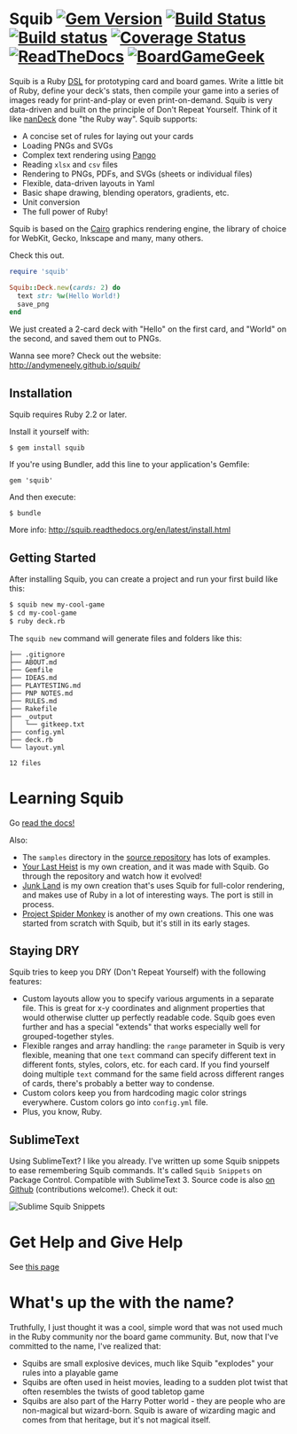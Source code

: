 # Squib [![Gem Version](https://badge.fury.io/rb/squib.svg)](https://rubygems.org/gems/squib) [![Build Status](https://secure.travis-ci.org/andymeneely/squib.svg?branch=master)](https://travis-ci.org/andymeneely/squib) [![Build status](https://ci.appveyor.com/api/projects/status/ptjw6fvjh73anlau/branch/master?svg=true)](https://ci.appveyor.com/project/andymeneely/squib/branch/master) [![Coverage Status](https://img.shields.io/coveralls/andymeneely/squib.svg)](https://coveralls.io/r/andymeneely/squib) [![ReadTheDocs](https://readthedocs.org/projects/squib/badge/?version=latest)](http://squib.readthedocs.io/en/latest/?badge=latest) [![BoardGameGeek](https://cdn.rawgit.com/andymeneely/squib/gh-pages/images/microbadge.png)](https://boardgamegeek.com/guild/2601)

Squib is a Ruby [DSL](http://en.wikipedia.org/wiki/Domain-specific_language) for prototyping card and board games. Write a little bit of Ruby, define your deck's stats, then compile your game into a series of images ready for print-and-play or even print-on-demand. Squib is very data-driven and built on the principle of Don't Repeat Yourself. Think of it like [nanDeck](http://www.nand.it/nandeck/) done "the Ruby way". Squib supports:

* A concise set of rules for laying out your cards
* Loading PNGs and SVGs
* Complex text rendering using [Pango](http://www.pango.org/)
* Reading `xlsx` and `csv` files
* Rendering to PNGs, PDFs, and SVGs (sheets or individual files)
* Flexible, data-driven layouts in Yaml
* Basic shape drawing, blending operators, gradients, etc.
* Unit conversion
* The full power of Ruby!

Squib is based on the [Cairo](http://cairographics.org/) graphics rendering engine, the library of choice for WebKit, Gecko, Inkscape and many, many others.

Check this out.

```ruby
require 'squib'

Squib::Deck.new(cards: 2) do
  text str: %w(Hello World!)
  save_png
end
```

We just created a 2-card deck with "Hello" on the first card, and "World" on the second, and saved them out to PNGs.

Wanna see more? Check out the website: http://andymeneely.github.io/squib/

## Installation

Squib requires Ruby 2.2 or later.

Install it yourself with:

    $ gem install squib

If you're using Bundler, add this line to your application's Gemfile:

    gem 'squib'

And then execute:

    $ bundle

More info: http://squib.readthedocs.org/en/latest/install.html


## Getting Started

After installing Squib, you can create a project and run your first build like this:

```sh
$ squib new my-cool-game
$ cd my-cool-game
$ ruby deck.rb
```

The `squib new` command will generate files and folders like this:

```
├── .gitignore
├── ABOUT.md
├── Gemfile
├── IDEAS.md
├── PLAYTESTING.md
├── PNP NOTES.md
├── RULES.md
├── Rakefile
├── _output
│   └── gitkeep.txt
├── config.yml
├── deck.rb
└── layout.yml

12 files
```


# Learning Squib

Go [read the docs!](http://squib.readthedocs.org/)

Also:
* The `samples` directory in the [source repository](https://github.com/andymeneely/squib) has lots of examples.
* [Your Last Heist](http://yourlastheist.com) is my own creation, and it was made with Squib. Go through the repository and watch how it evolved!
* [Junk Land](https://github.com/andymeneely/junk-land) is my own creation that's uses Squib for full-color rendering, and makes use of Ruby in a lot of interesting ways. The port is still in process.
* [Project Spider Monkey](https://github.com/andymeneely/project-spider-monkey) is another of my own creations. This one was started from scratch with Squib, but it's still in its early stages.


## Staying DRY

Squib tries to keep you DRY (Don't Repeat Yourself) with the following features:

* Custom layouts allow you to specify various arguments in a separate file. This is great for x-y coordinates and alignment properties that would otherwise clutter up perfectly readable code. Squib goes even further and has a special "extends" that works especially well for grouped-together styles.
* Flexible ranges and array handling: the `range` parameter in Squib is very flexible, meaning that one `text` command can specify different text in different fonts, styles, colors, etc. for each card. If you find yourself doing multiple `text` command for the same field across different ranges of cards, there's probably a better way to condense.
* Custom colors keep you from hardcoding magic color strings everywhere. Custom colors go into `config.yml` file.
* Plus, you know, Ruby.

## SublimeText

Using SublimeText? I like you already. I've written up some Squib snippets to ease remembering Squib commands. It's called `Squib Snippets` on Package Control. Compatible with SublimeText 3. Source code is also [on Github](https://github.com/andymeneely/sublime-squib) (contributions welcome!). Check it out:

![Sublime Squib Snippets](https://raw.githubusercontent.com/andymeneely/squib/screencasts/sublime-squib-snippets.gif)



# Get Help and Give Help

See [this page](http://squib.readthedocs.org/en/latest/help.html)


# What's up the with the name?

Truthfully, I just thought it was a cool, simple word that was not used much in the Ruby community nor the board game community. But, now that I've committed to the name, I've realized that:

* Squibs are small explosive devices, much like Squib "explodes" your rules into a playable game
* Squibs are often used in heist movies, leading to a sudden plot twist that often resembles the twists of good tabletop game
* Squibs are also part of the Harry Potter world - they are people who are non-magical but wizard-born. Squib is aware of wizarding magic and comes from that heritage, but it's not magical itself.
